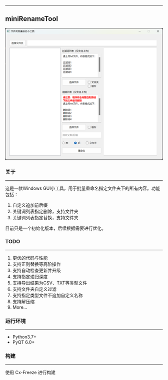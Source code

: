 
---
miniRenameTool
---

![](images/main.png)

### 关于

---

这是一款Windows GUI小工具，用于批量重命名指定文件夹下的所有内容。功能包括：
1. 自定义追加前后缀
2. 关键词列表指定删除，支持文件夹
3. 关键词列表指定替换，支持文件夹

目前只是一个初始化版本，后续根据需要进行优化。

### TODO

---

1. 更优的代码与性能
2. 支持正则替换等高阶操作
3. 支持自动检查更新并升级
4. 支持指定递归深度
5. 支持导出结果为CSV、TXT等类型文件
6. 支持文件夹自定义过滤
7. 支持指定类型文件不追加自定义名称
8. 支持解压缩
9. More...

### 运行环境

---

- Python3.7+
- PyQT 6.0+

### 构建

---

使用 Cx-Freeze 进行构建


